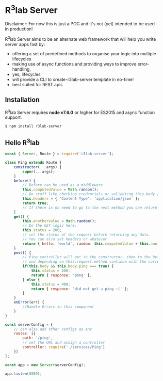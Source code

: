# R<sup>3</sup>lab Server

Disclaimer: For now this is just a POC and it's not (yet) intended to be used in production!

R<sup>3</sup>lab Server aims to be an alternate web framework that will help you write server apps fast by:
 - offering a set of predefined methods to organise your logic into multiple lifecycles
 - making use of async functions and providing ways to improve error-handling,
 - yes, lifecycles
 - will provide a CLI to create-r3lab-server template in no-time!
 - best suited for REST apis

## Installation

R<sup>3</sup>lab Server requires __node v7.6.0__ or higher for ES2015 and async function support.

```
$ npm install r3lab-server
```
## Hello R<sup>3</sup>lab

```js
const { Server, Route } = require('r3lab-server');

class Ping extends Route {
	constructor(...args) {
		super(...args);
	}
	before() {
		// Before can be used as a middleware
		this.computedValue = Math.random();
		// Do stuff like checking credentials or validating this.body / this.query
		this.headers = { 'Content-Type': 'application/json' };
		return true;
		// If there is no need to go to the next method you can return false
	}
	get() {
		this.anotherValue = Math.random();
		// Do the GET logic here.
		this.status = 200;
		// set the status of the request before returning any data.
		// You can also set headers or whatever
		return { hello: 'world', random: this.computedValue + this.anotherValue };
	}
	post() {
		// Ping controller will get to the constructor, then to the before() method,
		// and depending on this.request.method continue with the corresponding method
		if(this.body && this.body.ping === true) {
			this.status = 200;
			return { response: 'pong' };
		} else {
			this.status = 400;
			return { response: 'did not get a ping :(' };
		}
	}
	onError(err) {
		//Handle Errors in this component
	}
}

const serverConfig = {
	// can also add other configs as env
	routes: [{
		path: '/ping',
		// set the URL and assign a controller
		controller: require('./services/Ping')
	}]
};

const app = new Server(serverConfig);

app.listen(8080);
```
